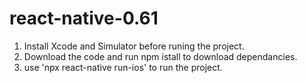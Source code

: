 # react-native-0.61
1. Install Xcode and Simulator before runing the project.
2. Download the code and run npm istall to download dependancies.
3. use 'npx react-native run-ios' to run the project.   

